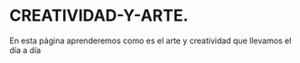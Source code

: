 # CREATIVIDAD-Y-ARTE.
En esta página aprenderemos como es el arte y creatividad que llevamos el día a día  
